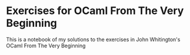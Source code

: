 # Exercises for OCaml From The Very Beginning

This is a notebook of my solutions to the exercises in John Whitington's OCaml From The Very Beginning
